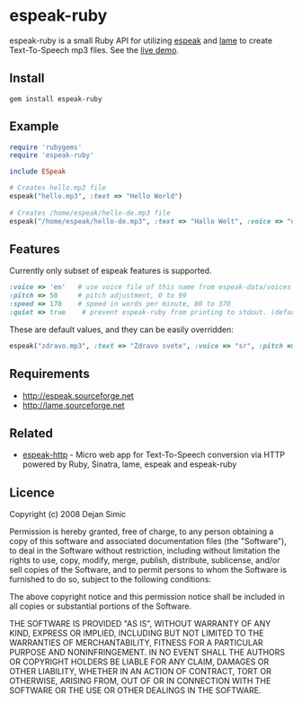espeak-ruby
===========

espeak-ruby is a small Ruby API for utilizing [espeak](http://espeak.sourceforge.net) and [lame](http://lame.sourceforge.net/) to create Text-To-Speech mp3 files.
See the [live demo](http://rors.org/demos/espeak-ruby).

Install
-------

```
gem install espeak-ruby
```

Example
-------

```ruby
require 'rubygems'
require 'espeak-ruby'

include ESpeak

# Creates hello.mp3 file
espeak("hello.mp3", :text => "Hello World") 
  
# Creates /home/espeak/hello-de.mp3 file
espeak("/home/espeak/hello-de.mp3", :text => "Hallo Welt", :voice => "de")
```

Features
--------

Currently only subset of espeak features is supported. 

```ruby
:voice => 'en'   # use voice file of this name from espeak-data/voices
:pitch => 50     # pitch adjustment, 0 to 99
:speed => 170    # speed in words per minute, 80 to 370
:quiet => true    # prevent espeak-ruby from printing to stdout. (default false)
```

These are default values, and they can be easily overridden:

```ruby
espeak("zdravo.mp3", :text => "Zdravo svete", :voice => "sr", :pitch => 90, :speed => 200)
```

Requirements
------------

* <http://espeak.sourceforge.net>
* <http://lame.sourceforge.net>

Related
-------

* [espeak-http](http://github.com/dejan/espeak-http) - Micro web app for Text-To-Speech conversion via HTTP powered by Ruby, Sinatra, lame, espeak and espeak-ruby

Licence
-------

Copyright (c) 2008 Dejan Simic

Permission is hereby granted, free of charge, to any person obtaining
a copy of this software and associated documentation files (the
"Software"), to deal in the Software without restriction, including
without limitation the rights to use, copy, modify, merge, publish,
distribute, sublicense, and/or sell copies of the Software, and to
permit persons to whom the Software is furnished to do so, subject to
the following conditions:

The above copyright notice and this permission notice shall be
included in all copies or substantial portions of the Software.

THE SOFTWARE IS PROVIDED "AS IS", WITHOUT WARRANTY OF ANY KIND,
EXPRESS OR IMPLIED, INCLUDING BUT NOT LIMITED TO THE WARRANTIES OF
MERCHANTABILITY, FITNESS FOR A PARTICULAR PURPOSE AND
NONINFRINGEMENT. IN NO EVENT SHALL THE AUTHORS OR COPYRIGHT HOLDERS BE
LIABLE FOR ANY CLAIM, DAMAGES OR OTHER LIABILITY, WHETHER IN AN ACTION
OF CONTRACT, TORT OR OTHERWISE, ARISING FROM, OUT OF OR IN CONNECTION
WITH THE SOFTWARE OR THE USE OR OTHER DEALINGS IN THE SOFTWARE.
